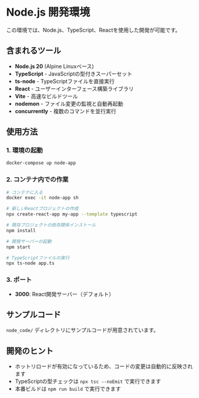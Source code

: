 # Node.js 開発環境

この環境では、Node.js、TypeScript、Reactを使用した開発が可能です。

## 含まれるツール

- **Node.js 20** (Alpine Linuxベース)
- **TypeScript** - JavaScriptの型付きスーパーセット
- **ts-node** - TypeScriptファイルを直接実行
- **React** - ユーザーインターフェース構築ライブラリ
- **Vite** - 高速なビルドツール
- **nodemon** - ファイル変更の監視と自動再起動
- **concurrently** - 複数のコマンドを並行実行

## 使用方法

### 1. 環境の起動
```bash
docker-compose up node-app
```

### 2. コンテナ内での作業
```bash
# コンテナに入る
docker exec -it node-app sh

# 新しいReactプロジェクトの作成
npx create-react-app my-app --template typescript

# 既存プロジェクトの依存関係インストール
npm install

# 開発サーバーの起動
npm start

# TypeScriptファイルの実行
npx ts-node app.ts
```

### 3. ポート
- **3000**: React開発サーバー（デフォルト）

## サンプルコード

`node_code/` ディレクトリにサンプルコードが用意されています。

## 開発のヒント

- ホットリロードが有効になっているため、コードの変更は自動的に反映されます
- TypeScriptの型チェックは `npx tsc --noEmit` で実行できます
- 本番ビルドは `npm run build` で実行できます
